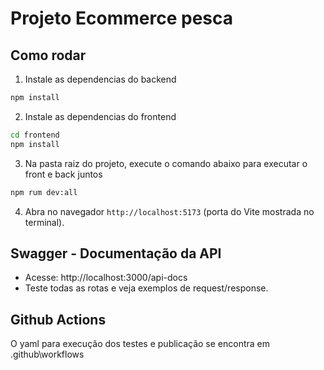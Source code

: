 # Projeto Ecommerce pesca

## Como rodar

1. Instale as dependencias do backend 

```bash
npm install
```

2. Instale as dependencias do frontend

```bash
cd frontend
npm install
```

3. Na pasta raiz do projeto, execute o comando abaixo para executar o front e back juntos
```bash
npm rum dev:all
```

4. Abra no navegador `http://localhost:5173` (porta do Vite mostrada no terminal).


## Swagger - Documentação da API

* Acesse: http://localhost:3000/api-docs
* Teste todas as rotas e veja exemplos de request/response.

## Github Actions

O yaml para execução dos testes e publicação se encontra em .github\workflows
